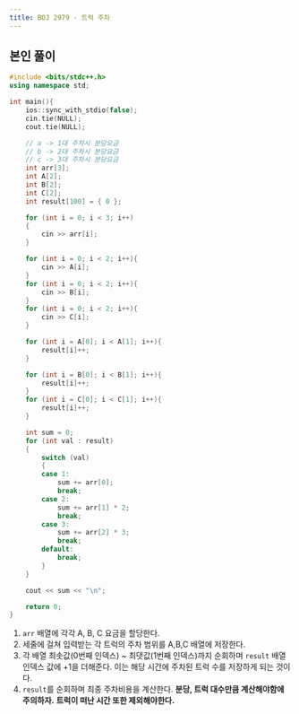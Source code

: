 ```yaml
---
title: BOJ 2979 - 트럭 주차
---
```


## 본인 풀이

```cpp
#include <bits/stdc++.h>
using namespace std;

int main(){
    ios::sync_with_stdio(false);
    cin.tie(NULL);
    cout.tie(NULL);

    // a -> 1대 주차시 분당요금
    // b -> 2대 주차시 분당요금
    // c -> 3대 주차시 분당요금
    int arr[3];
    int A[2];
    int B[2];
    int C[2];
    int result[100] = { 0 };

    for (int i = 0; i < 3; i++)
    {
        cin >> arr[i];
    }

    for (int i = 0; i < 2; i++){
        cin >> A[i];
    }
    for (int i = 0; i < 2; i++){
        cin >> B[i];
    }
    for (int i = 0; i < 2; i++){
        cin >> C[i];
    }

    for (int i = A[0]; i < A[1]; i++){
        result[i]++;
    }

    for (int i = B[0]; i < B[1]; i++){
        result[i]++;
    }
    for (int i = C[0]; i < C[1]; i++){
        result[i]++;
    }

    int sum = 0;
    for (int val : result)
    {
        switch (val)
        {
        case 1:
            sum += arr[0];
            break;
        case 2:
            sum += arr[1] * 2;
            break;
        case 3:
            sum += arr[2] * 3;
            break;
        default:
            break;
        }
    }

    cout << sum << "\n";

    return 0;
}
```

1. `arr` 배열에 각각 A, B, C 요금을 할당한다.
2. 세줄에 걸쳐 입력받는 각 트럭의 주차 범위를 A,B,C 배열에 저장한다.
3. 각 배열 최솟값(0번째 인덱스) ~ 최댓값(1번째 인덱스)까지 순회하며 `result` 배열 인덱스 값에 +1을 더해준다. 이는 해당 시간에 주차된 트럭 수를 저장하게 되는 것이다.
4. `result`를 순회하며 최종 주차비용을 계산한다. **분당, 트럭 대수만큼 계산해야함에 주의하자.** **트럭이 떠난 시간 또한 제외해야한다.**
